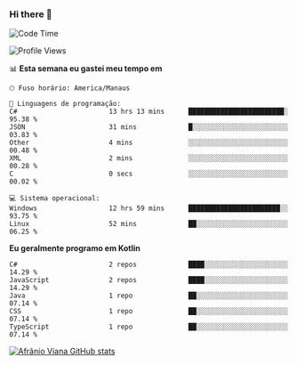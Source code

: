 ### Hi there 👋

<!--
**afranio-viana/afranio-viana** is a ✨ _special_ ✨ repository because its `README.md` (this file) appears on your GitHub profile.

Here are some ideas to get you started:

- 🔭 I’m currently working on ...
- 🌱 I’m currently learning ...
- 👯 I’m looking to collaborate on ...
- 🤔 I’m looking for help with ...
- 💬 Ask me about ...
- 📫 How to reach me: ...
- 😄 Pronouns: ...
- ⚡ Fun fact: ...
-->
<!--START_SECTION:waka-->
![Code Time](http://img.shields.io/badge/Code%20Time-162%20hrs%2036%20mins-blue)

![Profile Views](http://img.shields.io/badge/Visualizac%C3%B5es%20do%20perfil-0-blue)

📊 **Esta semana eu gastei meu tempo em** 

```text
🕑︎ Fuso horário: America/Manaus

💬 Linguagens de programação: 
C#                       13 hrs 13 mins      ████████████████████████░   95.38 % 
JSON                     31 mins             █░░░░░░░░░░░░░░░░░░░░░░░░   03.83 % 
Other                    4 mins              ░░░░░░░░░░░░░░░░░░░░░░░░░   00.48 % 
XML                      2 mins              ░░░░░░░░░░░░░░░░░░░░░░░░░   00.28 % 
C                        0 secs              ░░░░░░░░░░░░░░░░░░░░░░░░░   00.02 % 

💻 Sistema operacional: 
Windows                  12 hrs 59 mins      ███████████████████████░░   93.75 % 
Linux                    52 mins             ██░░░░░░░░░░░░░░░░░░░░░░░   06.25 % 
```

**Eu geralmente programo em Kotlin** 

```text
C#                       2 repos             ████░░░░░░░░░░░░░░░░░░░░░   14.29 % 
JavaScript               2 repos             ████░░░░░░░░░░░░░░░░░░░░░   14.29 % 
Java                     1 repo              ██░░░░░░░░░░░░░░░░░░░░░░░   07.14 % 
CSS                      1 repo              ██░░░░░░░░░░░░░░░░░░░░░░░   07.14 % 
TypeScript               1 repo              ██░░░░░░░░░░░░░░░░░░░░░░░   07.14 % 
```




<!--END_SECTION:waka-->
[![Afrânio Viana GitHub stats](https://github-readme-stats.vercel.app/api?username=afranio-viana)](https://github.com/anuraghazra/github-readme-stats)
